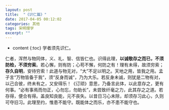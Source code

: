 ```yaml
---
layout: post
title:  "《识仁篇》"
date: 2017-04-05 00:12:02
categories: 其他
tags: 宋明理学
excerpt: ""
---
```


* content
{:toc}
学者须先识仁。

仁者，浑然与物同体，义、礼、智、信皆仁也。识得此理，**以诚敬存之而已，不须防检，不须穷索**。若心懈，则有防；心苟不懈，何防之有！理有未得，故须穷索；**存久自明**，安待穷索！此道与物无对，“大”不足以明之。天地之用，皆我之用。孟子言“万物皆备于我”，须“反身而诚”，乃为大乐。若反身未诚，则犹是二物有对，以己合彼，终未有之，又安得乐！《订顽》意思，乃备言此体，以此意存之，更有何事。“必有事焉而勿正，心勿忘，勿助长”，未尝致纤毫之力，此其存之之道。若存得，便合有得。盖良知良能，元不丧失。以昔日习心未除，却须存习此心，久则可夺旧习。此理至约，惟患不能守。既能体之而乐，亦不患不能守也。









